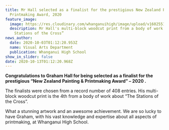 ```yaml
---
title: Mr Hall selected as a finalist for the prestigious New Zealand Painting &
  Printmaking Award, 2020
feature_image:
  image: https://res.cloudinary.com/whanganuihigh/image/upload/v1602551559/News/Graham_Hall_for_being_selected_as_a_finalist_for_the_prestigious_New_Zealand_Painting_Printmaking_Award.jpg
  description: Mr Hall's multi-block woodcut print from a body of work about “The
    Stations of the Cross”
news_author:
  date: 2020-10-03T01:12:20.953Z
  name: Visual Arts Department
  publication: Whanganui High School
show_in_slider: false
date: 2020-10-13T01:12:20.968Z
---
```

**Congratulations to Graham Hall for being selected as a finalist for  the prestigious “New Zealand Painting & Printmaking Award” – 2020.**

The finalists were chosen from a record number of 408 entries. His multi-block woodcut print is the 4th from a body of work about “The Stations of the Cross”.

What a stunning artwork and an awesome achievement. We are so lucky to have Graham, with his vast knowledge and expertise about all aspects of printmaking, at Whanganui High School.